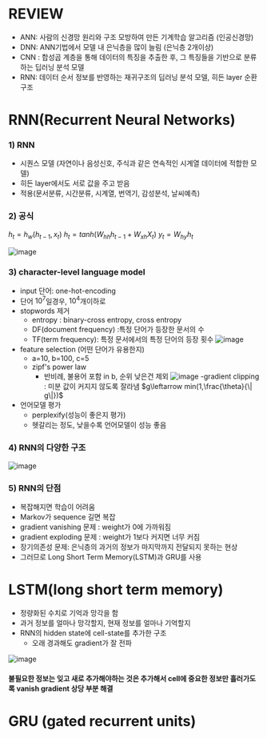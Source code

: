 
	
# REVIEW
- ANN: 사람의 신경망 원리와 구조 모방하여 만든 기계학습 알고리즘 (인공신경망)
- DNN: ANN기법에서 모델 내 은닉층을 많이 늘림 (은닉층 2개이상)
- CNN : 합성곱 계층을 통해 데이터의 특징을 추출한 후, 그 특징들을 기반으로 분류하는 딥러닝 분석 모델
- RNN: 데이터 순서 정보를 반영하는 재귀구조의 딥러닝 분석 모델, 히든 layer 순환구조

# RNN(Recurrent Neural Networks)
### 1) RNN
-  시퀀스 모델 (자연이나 음성신호, 주식과 같은 연속적인 시계열 데이터에 적합한 모델)
- 히든 layer에서도 서로 값을 주고 받음
- 적용(문서분류, 시간분류, 시계열, 번역기, 감성분석, 날씨예측)
### 2) 공식
$h_t = h_w(h_{t-1}, x_t)$
$h_t=tanh(W_{hh}h_{t-1}+W_{xh}X_t)$
$y_t=W_{hy}h_{t}$


![image](https://user-images.githubusercontent.com/45659433/155084101-3681abc0-600e-487f-a420-256a24ab836b.png)

### 3) character-level language model
- input 단어: one-hot-encoding
- 단어 $10^7$일경우, $10^4$개이하로
- stopwords 제거 
	- entropy : binary-cross entropy, cross entropy
	- DF(document frequency) :특정 단어가 등장한 문서의 수
	- TF(term frequency): 특정 문서에서의 특정 단어의 등장 횟수
		![image](https://user-images.githubusercontent.com/45659433/155087467-93088e9b-cb04-40e4-83e2-8d6f5b96e6bf.png)
- feature selection (어떤 단어가 유용한지)
	- a=10, b=100, c=5
	- zipf's power law 
		- 반비례, 불용어 포함 in b, 순위 낮은건 제외
		![image](https://user-images.githubusercontent.com/45659433/155089851-1772b65f-a7f4-4eee-94db-946b8742e716.png)
-gradient clipping : 미분 값이 커지지 않도록 잘라냄
			$g\leftarrow min(1,\frac{\theta}{\| g\|})$
- 언어모델 평가
	- perplexify(성능이 좋은지 평가)
	- 헷갈리는 정도, 낮을수록 언어모델이 성능 좋음

### 4) RNN의 다양한 구조

![image](https://user-images.githubusercontent.com/45659433/155091623-25ed8cb2-f566-4cf2-888e-08be11ed3a8c.png)

### 5) RNN의 단점
- 복잡해지면 학습이 어려움
- Markov가 sequence 길면 복잡
- gradient vanishing 문제 : weight가 0에 가까워짐
- gradient exploding 문제 : weight가 1보다 커지면 너무 커짐
- 장기의존성 문제: 은닉층의 과거의 정보가 마지막까지 전달되지 못하는 현상
- 그러므로  Long Short Term Memory(LSTM)과 GRU를 사용



# LSTM(long short term memory)
- 정량화된 수치로 기억과 망각을 함
- 과거 정보를 얼마나 망각할지, 현재 정보를 얼마나 기억할지
- RNN의 hidden state에 cell-state를 추가한 구조
	- 오래 경과해도 gradient가 잘 전파

 ![image](https://user-images.githubusercontent.com/45659433/155260573-5ffddd51-63a8-4890-9ba6-0c027307915a.png)

#### 불필요한 정보는 잊고 새로 추가해야하는 것은 추가해서 cell에 중요한 정보만 흘러가도록 vanish gradient 상당 부분 해결

# GRU (gated recurrent units)

<!--stackedit_data:
eyJoaXN0b3J5IjpbLTc5MDM4NDg1NywtNDkzNTM5MDA2LC0xOT
I3NTA4MTY3LDEwNzc0NzU0NjEsNDIwNjE2Njc4LDEzNzgyNjQy
MjAsLTE2OTQzOTM5Miw4MTE0Mzk5NTAsNTk2Mzc3NDc1LC0xNT
IwMDMxMzMyLC0xODA3MTM5NjQxLDU3OTk0ODQwNSwxNDczNTYx
OTAzLC0yMDE3MDMzMDM4XX0=
-->